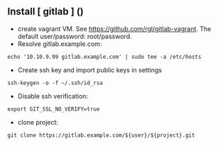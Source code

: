 ## Install [ gitlab ] ()
- create vagrant VM. See https://github.com/rgl/gitlab-vagrant. The default user/password: root/password.
- Resolve gitlab.example.com: 
```
echo '10.10.9.99 gitlab.example.com' | sudo tee -a /etc/hosts
```
- Create ssh key and import public keys in settings
```
ssh-keygen -o -f ~/.ssh/id_rsa
```
- Disable ssh verification:
```
export GIT_SSL_NO_VERIFY=true
```
- clone project:
```
git clone https://gitlab.example.com/${user}/${project}.git
```

